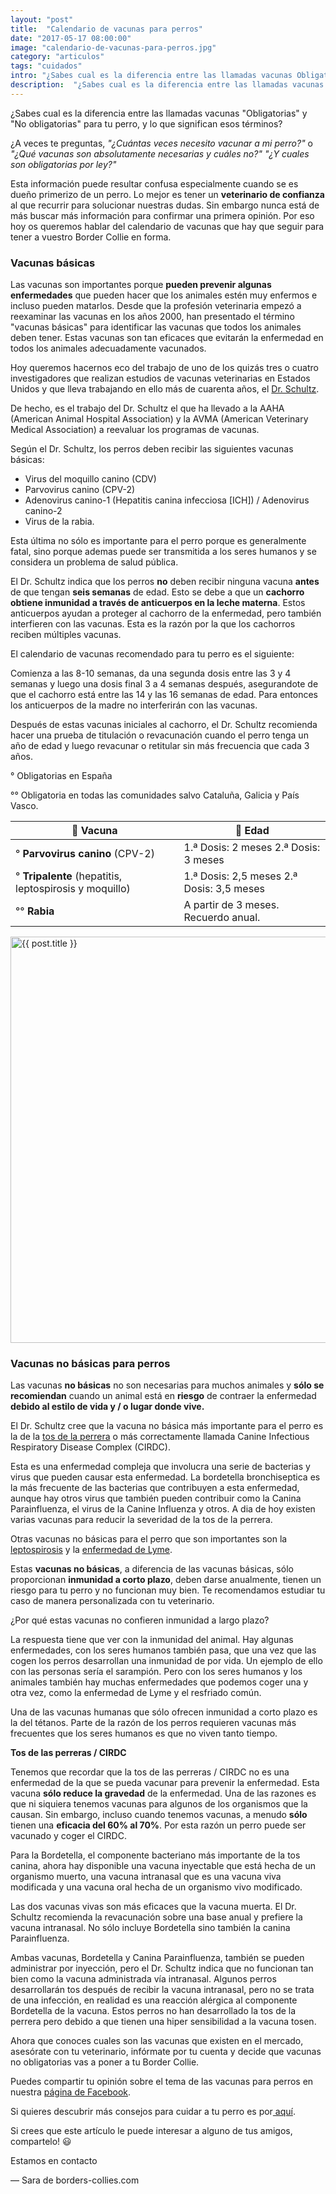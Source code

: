 ```yaml
---
layout: "post"
title:  "Calendario de vacunas para perros"
date: "2017-05-17 08:00:00"
image: "calendario-de-vacunas-para-perros.jpg"
category: "articulos"
tags: "cuidados"
intro: "¿Sabes cual es la diferencia entre las llamadas vacunas Obligatorias y No obligatorias para tu perro, y lo que significan esos términos?"
description:  "¿Sabes cual es la diferencia entre las llamadas vacunas Obligatorias y No obligatorias para tu perro, y lo que significan esos términos?"
---
```


¿Sabes cual es la diferencia entre las llamadas vacunas "Obligatorias" y "No obligatorias" para tu perro, y lo que significan esos términos?

¿A veces te preguntas, _"¿Cuántas veces necesito vacunar a mi perro?"_ o _"¿Qué vacunas son absolutamente necesarias y cuáles no?"_ _"¿Y cuales son obligatorias por ley?"_

Esta información puede resultar confusa especialmente cuando se es dueño primerizo de un perro. Lo mejor es tener un **veterinario de confianza** al que recurrir para solucionar nuestras dudas. Sin embargo nunca está de más buscar más información para confirmar una primera opinión. Por eso hoy os queremos hablar del calendario de vacunas que hay que seguir para tener a vuestro Border Collie en forma.

### Vacunas básicas

Las vacunas son importantes porque **pueden prevenir algunas enfermedades** que pueden hacer que los animales estén muy enfermos e incluso pueden matarlos. Desde que la profesión veterinaria empezó a reexaminar las vacunas en los años 2000, han presentado el término "vacunas básicas" para identificar las vacunas que todos los animales deben tener. Estas vacunas son tan eficaces que evitarán la enfermedad en todos los animales adecuadamente vacunados.

Hoy queremos hacernos eco del trabajo de uno de los quizás tres o cuatro investigadores que realizan estudios de vacunas veterinarias en Estados Unidos y que lleva trabajando en ello más de cuarenta años, el [Dr. Schultz](https://www.vetmed.wisc.edu/vaccination-guidelines-2016/).

De hecho, es el trabajo del Dr. Schultz el que ha llevado a la AAHA (American Animal Hospital Association) y la AVMA (American Veterinary Medical Association) a reevaluar los programas de vacunas.

Según el Dr. Schultz, los perros deben recibir las siguientes vacunas básicas:

- Virus del moquillo canino (CDV)
- Parvovirus canino (CPV-2)
- Adenovirus canino-1 (Hepatitis canina infecciosa [ICH]) / Adenovirus canino-2
- Virus de la rabia.

Esta última no sólo es importante para el perro porque es generalmente fatal, sino porque ademas puede ser transmitida a los seres humanos y se considera un problema de salud pública.

El Dr. Schultz indica que los perros **no** deben recibir ninguna vacuna **antes** de que tengan **seis semanas** de edad. Esto se debe a que un **cachorro obtiene inmunidad a través de anticuerpos en la leche materna**. Estos anticuerpos ayudan a proteger al cachorro de la enfermedad, pero también interfieren con las vacunas. Esta es la razón por la que los cachorros reciben múltiples vacunas.

El calendario de vacunas recomendado para tu perro es el siguiente:

Comienza a las 8-10 semanas, da una segunda dosis entre las 3 y 4 semanas y luego una dosis final 3 a 4 semanas después, asegurandote de que el cachorro está entre las 14 y las 16 semanas de edad. Para entonces los anticuerpos de la madre no interferirán con las vacunas.

Después de estas vacunas iniciales al cachorro, el Dr. Schultz recomienda hacer una prueba de titulación o revacunación cuando el perro tenga un año de edad y luego revacunar o retitular sin más frecuencia que cada 3 años.

° Obligatorias en España

°° Obligatoria en todas las comunidades salvo Cataluña, Galicia y País Vasco.

💉 **Vacuna** | 🐶 **Edad**
--|--
° **Parvovirus canino** (CPV-2)|  1.ª Dosis: 2 meses 2.ª Dosis: 3 meses
° **Tripalente** (hepatitis, leptospirosis y moquillo)| 1.ª Dosis: 2,5 meses 2.ª Dosis: 3,5 meses
°° **Rabia** | A partir de 3 meses. Recuerdo anual.

<div class="text-center">
 <img src= "{{site.url}}/assets/img/articulos/vacunas-border-collie.jpg" width="650" height="auto" alt="{{ post.title }}">
</div>

### Vacunas no básicas para perros

Las vacunas **no básicas** no son necesarias para muchos animales y **sólo se recomiendan** cuando un animal está en **riesgo** de contraer la enfermedad **debido al estilo de vida y / o lugar donde vive.**

El Dr. Schultz cree que la vacuna no básica más importante para el perro es la de la [tos de la perrera](https://es.wikipedia.org/wiki/Bordetella_bronchiseptica) o más correctamente llamada Canine Infectious Respiratory Disease Complex (CIRDC).

Esta es una enfermedad compleja que involucra una serie de bacterias y virus que pueden causar esta enfermedad. La bordetella bronchiseptica es la más frecuente de las bacterias que contribuyen a esta enfermedad, aunque hay otros virus que también pueden contribuir como la Canina Parainfluenza, el virus de la Canine Influenza y otros. A dia de hoy existen varias vacunas para reducir la severidad de la tos de la perrera.

Otras vacunas no básicas para el perro que son importantes son la [leptospirosis](https://es.wikipedia.org/wiki/Leptospirosis) y la [enfermedad de Lyme](www.borders-collies.com/Enfermedad-de-lyme-prevencion-conoce-tus-opciones-protege-a-tu-perro/).

Estas **vacunas no básicas**, a diferencia de las vacunas básicas, sólo proporcionan **inmunidad a corto plazo**, deben darse anualmente, tienen un riesgo para tu perro y no funcionan muy bien. Te recomendamos estudiar tu caso de manera personalizada con tu veterinario.

¿Por qué estas vacunas no confieren inmunidad a largo plazo?

La respuesta tiene que ver con la inmunidad del animal. Hay algunas enfermedades, con los seres humanos también pasa, que una vez que las cogen los perros desarrollan una inmunidad de por vida. Un ejemplo de ello con las personas sería el sarampión. Pero con los seres humanos y los animales también hay muchas enfermedades que podemos coger una y otra vez, como la enfermedad de Lyme y el resfriado común.

Una de las vacunas humanas que sólo ofrecen inmunidad a corto plazo es la del tétanos. Parte de la razón de los perros requieren vacunas más frecuentes que los seres humanos es que no viven tanto tiempo.

**Tos de las perreras / CIRDC**

Tenemos que recordar que la tos de las perreras / CIRDC no es una enfermedad de la que se pueda vacunar para prevenir la enfermedad. Esta vacuna **sólo reduce la gravedad** de la enfermedad. Una de las razones es que ni siquiera tenemos vacunas para algunos de los organismos que la causan. Sin embargo, incluso cuando tenemos vacunas, a menudo **sólo** tienen una **eficacia del 60% al 70%**. Por esta razón un perro puede ser vacunado y coger el CIRDC.

Para la Bordetella, el componente bacteriano más importante de la tos canina, ahora hay disponible una vacuna inyectable que está hecha de un organismo muerto, una vacuna intranasal que es una vacuna viva modificada y una vacuna oral hecha de un organismo vivo modificado.

Las dos vacunas vivas son más eficaces que la vacuna muerta. El Dr. Schultz recomienda la revacunación sobre una base anual y prefiere la vacuna intranasal. No sólo incluye Bordetella sino también la canina Parainfluenza.

Ambas vacunas, Bordetella y Canina Parainfluenza, también se pueden administrar por inyección, pero el Dr. Schultz indica que no funcionan tan bien como la vacuna administrada vía intranasal. Algunos perros desarrollarán tos después de recibir la vacuna intranasal, pero no se trata de una infección, en realidad es una reacción alérgica al componente Bordetella de la vacuna. Estos perros no han desarrollado la tos de la perrera pero debido a que tienen una hiper sensibilidad a la vacuna tosen.

Ahora que conoces cuales son las vacunas que existen en el mercado, asesórate con tu veterinario, infórmate por tu cuenta y decide que vacunas no obligatorias vas a poner a tu Border Collie.

Puedes compartir tu opinión sobre el tema de las vacunas para perros en nuestra [página de Facebook](https://www.facebook.com/borderscolliescom/).

Si quieres descubrir más consejos para cuidar a tu perro es por<a href="{{ site.url }}/border-collie-cuidados/"> aquí</a>.

Si crees que este artículo le puede interesar a alguno de tus amigos, compartelo! 😃

Estamos en contacto

— Sara de borders-collies.com
